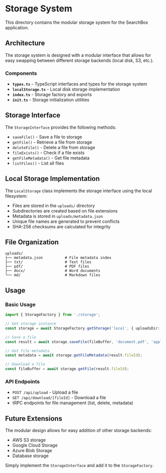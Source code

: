 # Storage System

This directory contains the modular storage system for the SearchBox application.

## Architecture

The storage system is designed with a modular interface that allows for easy swapping between different storage backends (local disk, S3, etc.).

### Components

- **`types.ts`** - TypeScript interfaces and types for the storage system
- **`localStorage.ts`** - Local disk storage implementation
- **`index.ts`** - Storage factory and exports
- **`init.ts`** - Storage initialization utilities

## Storage Interface

The `StorageInterface` provides the following methods:

- `saveFile()` - Save a file to storage
- `getFile()` - Retrieve a file from storage
- `deleteFile()` - Delete a file from storage
- `fileExists()` - Check if a file exists
- `getFileMetadata()` - Get file metadata
- `listFiles()` - List all files

## Local Storage Implementation

The `LocalStorage` class implements the storage interface using the local filesystem:

- Files are stored in the `uploads/` directory
- Subdirectories are created based on file extensions
- Metadata is stored in `uploads/metadata.json`
- Unique file names are generated to prevent conflicts
- SHA-256 checksums are calculated for integrity

## File Organization

```
uploads/
├── metadata.json          # File metadata index
├── txt/                   # Text files
├── pdf/                   # PDF files
├── docx/                  # Word documents
└── md/                    # Markdown files
```

## Usage

### Basic Usage

```typescript
import { StorageFactory } from './storage';

// Get storage instance
const storage = await StorageFactory.getStorage('local', { uploadsDir: 'uploads' });

// Save a file
const result = await storage.saveFile(fileBuffer, 'document.pdf', 'application/pdf');

// Get file metadata
const metadata = await storage.getFileMetadata(result.fileId);

// Download a file
const fileBuffer = await storage.getFile(result.fileId);
```

### API Endpoints

- `POST /api/upload` - Upload a file
- `GET /api/download/[fileId]` - Download a file
- tRPC endpoints for file management (list, delete, metadata)

## Future Extensions

The modular design allows for easy addition of other storage backends:

- AWS S3 storage
- Google Cloud Storage
- Azure Blob Storage
- Database storage

Simply implement the `StorageInterface` and add it to the `StorageFactory`.

